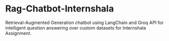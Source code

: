 # Rag-Chatbot-Internshala
Retrieval-Augmented Generation chatbot using LangChain and Groq API for intelligent question answering over custom datasets for Internshala Assignment.
